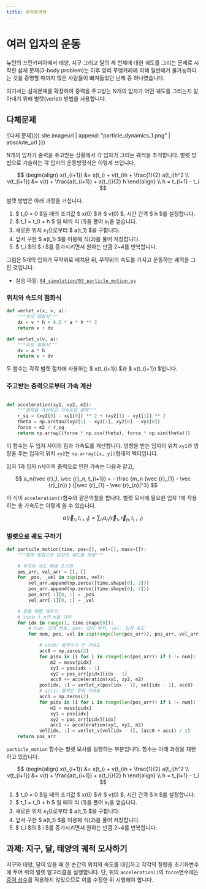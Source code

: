 ```yaml
---
title: 분자동역학
---
```


# 여러 입자의 운동

뉴턴의 프린키피아에서 태양, 지구 그리고 달의 세 천체에 대한 궤도를 그리는 문제로 시작한 삼체 문제(3-body problem)는 이후 앙리 푸앵카레에 의해 일반해가 불가능하다는 것을 증명할 때까지 많은 사람들이 빠져들었던 난제 중 하나였습니다.

여기서는 삼체문제를 확장하여 중력을 주고받는 N개의 입자가 어떤 궤도를 그리는지 알아내기 위해 벌렛(verlet) 방법을 사용합니다.

## 다체문제

![다체 문제]({{ site.imageurl | append: "particle_dynamics_1.png" | absolute_url }})

N개의 입자가 중력을 주고받는 상황에서 각 입자가 그리는 궤적을 추적합니다. 벌렛 방법으로 기술하는 각 입자의 운동방정식은 이렇게 쓰입니다.

$$ \begin{align} x(t_{i+1}) &= x(t_i) + v(t_i)h + \frac{1}{2} a(t_i)h^2 \\ v(t_{i+1}) &= v(t) +  \frac{a(t_{i+1}) + a(t_i)}{2} h \end{align} \\  h = t_{i+1} - t_i $$

벌렛 방법은 아래 과정을 거칩니다.

1. $ t_0 = 0 $일 때의 초기값 $ x(0) $과 $ v(0) $, 시간 간격 $ h $를 설정합니다.
2. $ t_1 = t_0 + h $ 일 때의 식 (1)을 풀어 $x_1$을 얻습니다.
3. 새로운 위치 $x_1$으로부터 $ a(t_1) $을 구합니다.
4. 앞서 구한 $ a(t_1) $를 이용해 식(2)를 풀어 저장합니다.
5. $ t_i $의 $ i $를 증가시키면서 원하는 만큼 2~4를 반복합니다.

그림은 5개의 입자가 무작위로 배치된 뒤, 무작위의 속도를 가지고 운동하는 궤적을 그린 것입니다.

- 실습 파일: [`04_simulation/03_particle_motion.py`](https://github.com/CNU-Computer-Physics/Example-and-Practice/blob/main/04_simulation/03_particle_motion.py)

### 위치와 속도의 점화식

```python
def verlet_x(x, v, a):
    """위치 점화식"""
    dx = v * h + 0.5 * a * h ** 2
    return x + dx

```

```python
def verlet_v(v, a):
    """속도 점화식"""
    dv = a * h
    return v + dv
```

두 함수는 각각 벌렛 절차에 사용하는 $ x(t_{i+1}) $과  $ v(t_{i+1}) $입니다.

### 주고받는 중력으로부터 가속 계산

```python

def acceleration(xy1, xy2, m2):
    """중력을 계산하고 가속도로 출력"""
    r_sq = (xy2[0] - xy1[0]) ** 2 + (xy2[1] - xy1[1]) ** 2
    theta = np.arctan2(xy2[1] - xy1[1], xy2[0] - xy1[0])
    force = m2 / r_sq
    return np.array([force * np.cos(theta), force * np.sin(theta)])
```

이 함수는 두 입자 사이의 힘과 가속도를 계산합니다. 영향을 받는 입자의 위치 `xy1`과 영향을 주는 입자의 위치 `xy2`는 `np.array([x, y])`형태의 벡터입니다.

입자 1과 입자 n사이의 중력으로 인한 가속는 다음과 같고,

$$ a_n(\vec {r}_1, \vec {r}_n, t_{i+1}) = - \frac {m_n (\vec {r}_{1} - \vec {r}_{n}) } {|\vec {r}_{1} - \vec {r}_{n}|^3} $$

이 식이 `acceleration()`함수와 같은역할을 합니다. 벌렛 모사에 필요한 입자 1에 작용하는 총 가속도는 이렇게 쓸 수 있습니다.

$$ a(\vec {r}_1, t_{i+1}) = \sum_n a_n(\vec {r}_1, \vec {r}_n, t_{i+1}) $$

### 벌렛으로 궤도 구하기

```python
def particle_motion(time, pos=[], vel=[], mass=[]):
    """벌렛 방법으로 입자의 궤도를 작성"""

    # 위치와 속도 배열 초기화
    pos_arr, vel_arr = [], []
    for _pos, _vel in zip(pos, vel):
        vel_arr.append(np.zeros([time.shape[0], 2]))
        pos_arr.append(np.zeros([time.shape[0], 2]))
        pos_arr[-1][0, :] = _pos
        vel_arr[-1][0, :] = _vel

    # 운동 배열 채우기
    # idx는 t_n의 n을 의미
    for idx in range(1, time.shape[0]):
        # num: 입자 번호, pos: 입자 위치, vel: 입자 속도
        for num, pos, vel in zip(range(len(pos_arr)), pos_arr, vel_arr):

            # acc0: 움직이기 전 가속도
            acc0 = np.zeros(2)
            for pidx in [i for i in range(len(pos_arr)) if i != num]:
                m2 = mass[pidx]
                xy1 = pos[idx - 1]
                xy2 = pos_arr[pidx][idx - 1]
                acc0 += acceleration(xy1, xy2, m2)
            pos[idx, :] = verlet_x(pos[idx - 1], vel[idx - 1], acc0)
            # acc1: 움직인 후의 가속도
            acc1 = np.zeros(2)
            for pidx in [i for i in range(len(pos_arr)) if i != num]:
                m2 = mass[pidx]
                xy1 = pos[idx]
                xy2 = pos_arr[pidx][idx]
                acc1 += acceleration(xy1, xy2, m2)
            vel[idx, :] = verlet_v(vel[idx - 1], (acc0 + acc1) / 2)
    return pos_arr
```

`particle_motion` 함수는 벌렛 모사를 실행하는 부분입니다. 함수는 아래 과정을 재현하고 있습니다.

$$ \begin{align} x(t_{i+1}) &= x(t_i) + v(t_i)h + \frac{1}{2} a(t_i)h^2 \\ v(t_{i+1}) &= v(t) +  \frac{a(t_{i+1}) + a(t_i)}{2} h \end{align} \\  h = t_{i+1} - t_i $$

1. $ t_0 = 0 $일 때의 초기값 $ x(0) $과 $ v(0) $, 시간 간격 $ h $를 설정합니다.
2. $ t_1 = t_0 + h $ 일 때의 식 (1)을 풀어 $x_1$을 얻습니다.
3. 새로운 위치 $x_1$으로부터 $ a(t_1) $을 구합니다.
4. 앞서 구한 $ a(t_1) $를 이용해 식(2)를 풀어 저장합니다.
5. $ t_i $의 $ i $를 증가시키면서 원하는 만큼 2~4를 반복합니다.

## 과제: 지구, 달, 태양의 궤적 모사하기

지구와 태양, 달이 있을 때 한 순간의 위치와 속도를 대입하고 각각의 질량을 초기화변수에 두어 위의 벌렛 알고리즘을 실행합니다. 단, 위의 `acceleration()`의 `force`변수에는 [중력 상수](https://ko.wikipedia.org/wiki/%EC%A4%91%EB%A0%A5_%EC%83%81%EC%88%98)를 적용하지 않았으므로 이를 수정한 뒤 시행해야 합니다.
